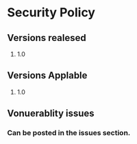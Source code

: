 

# Security Policy

## Versions realesed

1.  1.0

## Versions Applable

1.  1.0

## Vonuerablity issues

### Can be posted in the issues section.

[](https://github.com/anonymoustaco/anonymoustaco.github.io/issues)

</meta-charset>

